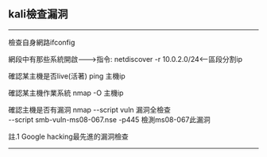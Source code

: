 ## kali檢查漏洞  
---

檢查自身網路ifconfig

網段中有那些系統開啟--->指令: netdiscover -r 10.0.2.0/24<--區段分割ip

確認某主機是否live(活著) ping 主機ip

確認某主機作業系統 nmap -O 主機ip

確認主機是否有漏洞 nmap --script vuln 漏洞全檢查                      
                      --script smb-vuln-ms08-067.nse -p445   檢測ms08-067此漏洞
                      
註.1  Google hacking最先進的漏洞檢查

---
